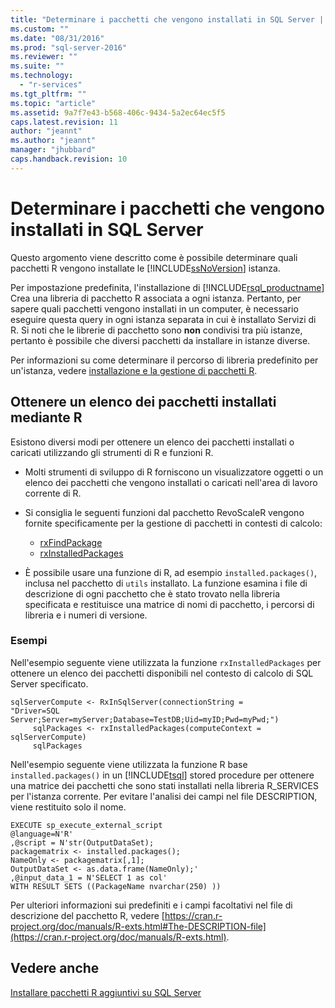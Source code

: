 ```yaml
---
title: "Determinare i pacchetti che vengono installati in SQL Server | Microsoft Docs"
ms.custom: ""
ms.date: "08/31/2016"
ms.prod: "sql-server-2016"
ms.reviewer: ""
ms.suite: ""
ms.technology: 
  - "r-services"
ms.tgt_pltfrm: ""
ms.topic: "article"
ms.assetid: 9a7f7e43-b568-406c-9434-5a2ec64ec5f5
caps.latest.revision: 11
author: "jeannt"
ms.author: "jeannt"
manager: "jhubbard"
caps.handback.revision: 10
---
```

# Determinare i pacchetti che vengono installati in SQL Server
  Questo argomento viene descritto come è possibile determinare quali pacchetti R vengono installate le [!INCLUDE[ssNoVersion](../../includes/ssnoversion-md.md)] istanza.  
  
Per impostazione predefinita, l'installazione di [!INCLUDE[rsql_productname](../../includes/rsql-productname-md.md)] Crea una libreria di pacchetto R associata a ogni istanza. Pertanto, per sapere quali pacchetti vengono installati in un computer, è necessario eseguire questa query in ogni istanza separata in cui è installato Servizi di R. Si noti che le librerie di pacchetto sono **non** condivisi tra più istanze, pertanto è possibile che diversi pacchetti da installare in istanze diverse.

Per informazioni su come determinare il percorso di libreria predefinito per un'istanza, vedere [installazione e la gestione di pacchetti R](../../advanced-analytics/r-services/installing-and-managing-r-packages.md).   
   
 
## Ottenere un elenco dei pacchetti installati mediante R  
 Esistono diversi modi per ottenere un elenco dei pacchetti installati o caricati utilizzando gli strumenti di R e funzioni R.  
  
+   Molti strumenti di sviluppo di R forniscono un visualizzatore oggetti o un elenco dei pacchetti che vengono installati o caricati nell'area di lavoro corrente di R.  

+ Si consiglia le seguenti funzioni dal pacchetto RevoScaleR vengono fornite specificamente per la gestione di pacchetti in contesti di calcolo:
  - [rxFindPackage](https://msdn.microsoft.com/microsoft-r/scaler/rxfindpackage)
  - [rxInstalledPackages](https://msdn.microsoft.com/microsoft-r/scaler/rxInstalledPackages)   
  
+   È possibile usare una funzione di R, ad esempio `installed.packages()`, inclusa nel pacchetto di `utils` installato. La funzione esamina i file di descrizione di ogni pacchetto che è stato trovato nella libreria specificata e restituisce una matrice di nomi di pacchetto, i percorsi di libreria e i numeri di versione.  
 
### Esempi  
Nell'esempio seguente viene utilizzata la funzione `rxInstalledPackages` per ottenere un elenco dei pacchetti disponibili nel contesto di calcolo di SQL Server specificato.

~~~~
sqlServerCompute <- RxInSqlServer(connectionString = 
"Driver=SQL Server;Server=myServer;Database=TestDB;Uid=myID;Pwd=myPwd;")
     sqlPackages <- rxInstalledPackages(computeContext = sqlServerCompute)
     sqlPackages
~~~~

 Nell'esempio seguente viene utilizzata la funzione R base `installed.packages()` in un [!INCLUDE[tsql](../../includes/tsql-md.md)] stored procedure per ottenere una matrice dei pacchetti che sono stati installati nella libreria R_SERVICES per l'istanza corrente. Per evitare l'analisi dei campi nel file DESCRIPTION, viene restituito solo il nome.  
  
```  
EXECUTE sp_execute_external_script  
@language=N'R'  
,@script = N'str(OutputDataSet);  
packagematrix <- installed.packages();  
NameOnly <- packagematrix[,1];  
OutputDataSet <- as.data.frame(NameOnly);'  
,@input_data_1 = N'SELECT 1 as col'  
WITH RESULT SETS ((PackageName nvarchar(250) ))  
```  
  
 Per ulteriori informazioni sui predefiniti e i campi facoltativi nel file di descrizione del pacchetto R, vedere [https://cran.r-project.org/doc/manuals/R-exts.html#The-DESCRIPTION-file](https://cran.r-project.org/doc/manuals/R-exts.html).  
  
## Vedere anche  
 [Installare pacchetti R aggiuntivi su SQL Server](../../advanced-analytics/r-services/install-additional-r-packages-on-sql-server.md)  
  
  